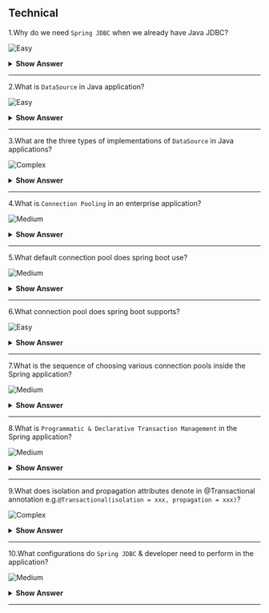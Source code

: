 ## Technical

1.Why do we need `Spring JDBC` when we already have Java JDBC?

![Easy](https://raw.githubusercontent.com/revaturelabs/interviewquestions/aef8eff919a3b083089641381ed9a9101ed21fba/ComplexityTags/simple%20(2).svg)

<details markdown="1"> <summary> <b> Show Answer </b> </summary>

<blockquote markdown="1"> 
    
- `JDBC` is the core API to connect your java application with any database vendor.
- When we use Java `JDBC` there are multiple configuration steps, starting from loading the river to closing the DB connection developer has to manage.
- When we use the `Spring JDBC` module under the Spring framework, it takes care of all low-level common `JDBC` operations and allows the developer to focus only on business logic.
</blockquote> 

</details>

---

2.What is `DataSource` in Java application?

![Easy](https://raw.githubusercontent.com/revaturelabs/interviewquestions/aef8eff919a3b083089641381ed9a9101ed21fba/ComplexityTags/simple%20(2).svg)

<details markdown="1"> <summary> <b> Show Answer </b> </summary>

<blockquote markdown="1"> 
    
- `DataSource` is a factory for connections to the physical data source.
- In enterprise applications, the `DataSource` object is the preferred means of getting a connection to your database.
  
</blockquote> 

</details>

---

3.What are the three types of implementations of `DataSource` in Java applications?

![Complex](https://github.com/revaturelabs/interviewquestions/blob/dev/ComplexityTags/Complex%20(2).svg)

<details markdown="1"> <summary> <b> Show Answer </b> </summary>

<blockquote markdown="1"> 
    
- The `DataSource` interface is implemented by a driver vendor.There are three types of implementations:
    - `Basic implementation` - produces a standard Connection object
    - `Connection pooling implementation` -- produces a Connection object that will automatically participate in connection pooling.
    - `Distributed transaction implementation` -- produces a Connection object that may be used for distributed transactions and almost always participates in connection pooling.

</blockquote> 

</details>

---
4.What is `Connection Pooling` in an enterprise application?

![Medium](https://raw.githubusercontent.com/revaturelabs/interviewquestions/aef8eff919a3b083089641381ed9a9101ed21fba/ComplexityTags/Medium%20(2).svg)

<details markdown="1"> <summary> <b> Show Answer </b> </summary>

<blockquote markdown="1"> 
    
- `Connection pooling` is a technique of creating and managing a pool of connections that are reused rather than created each time a connection is requested.
- `Connection pooling` can greatly increase the performance of your Java application, while reducing overall resource usage.
-  Connection pool is a memory cache of database connections which is maintained by a connection pooling provider as a layer on top of any standard JDBC driver.

</blockquote> 

</details>

---
5.What default connection pool does spring boot use?

![Medium](https://raw.githubusercontent.com/revaturelabs/interviewquestions/aef8eff919a3b083089641381ed9a9101ed21fba/ComplexityTags/Medium%20(2).svg)

<details markdown="1"> <summary> <b> Show Answer </b> </summary>

<blockquote markdown="1"> 
    
- `Spring Boot` uses `HikariCP` as the default connection pool.
- `HikariCP` has great performance and concurrency.

</blockquote> 

</details>

---

6.What connection pool does spring boot supports?

![Easy](https://raw.githubusercontent.com/revaturelabs/interviewquestions/aef8eff919a3b083089641381ed9a9101ed21fba/ComplexityTags/simple%20(2).svg)

<details markdown="1"> <summary> <b> Show Answer </b> </summary>

<blockquote markdown="1"> 
    
- Spring Boot supports various popular connection pool providers as listed below:
    - `HikariCP`
    - `Tomcat pooling Datasource`
    - `Commons DBCP2`
    - `Oracle UCP & OracleDataSource`
    - `Spring Framework’s SimpleDriverDataSource`
    - `H2 JdbcDataSource`
    - `PostgreSQL PGSimpleDataSource`
    - `C3P0`

</blockquote> 

</details>

---
7.What is the sequence of choosing various connection pools inside the Spring application?

![Medium](https://raw.githubusercontent.com/revaturelabs/interviewquestions/aef8eff919a3b083089641381ed9a9101ed21fba/ComplexityTags/Medium%20(2).svg)

<details markdown="1"> <summary> <b> Show Answer </b> </summary>

<blockquote markdown="1"> 
    
- Spring Boot uses the following algorithm for choosing a specific implementation:
    - If HikariCP is available, Spring always chooses it.
    - Otherwise, if the Tomcat pooling DataSource is available, Spring will use it.
    - Otherwise, if Commons `DBCP2` is available, Spring will use that.
- If none of `HikariCP`, `Tomcat`, and `DBCP2` are available and if `Oracle UCP` is available, Spring will use it.

</blockquote> 

</details>

---
8.What is `Programmatic & Declarative Transaction Management` in the Spring application?

![Medium](https://raw.githubusercontent.com/revaturelabs/interviewquestions/aef8eff919a3b083089641381ed9a9101ed21fba/ComplexityTags/Medium%20(2).svg)

<details markdown="1"> <summary> <b> Show Answer </b> </summary>

<blockquote markdown="1"> 
    
- Spring provides both `Programmatic` and `Declarative` transaction management.
- In Programmatic Transaction management we have transaction management code surrounding our business code.
- It gives extreme flexibility but is difficult to maintain.
- Whereas in Declarative Transaction management we separate the transaction management code from the business code.
- We can configure Declarative Transaction management using both annotations and XML-based configuration.
- Most Spring Framework users choose declarative transaction management as this option has the least impact on application code.
- To summarize, Programmatic Transaction management is more flexible during development time but less flexible during application life.whereas Declarative Transaction management is less flexible during development time but more flexible during the application life

 </blockquote> 

</details>

---
9.What does isolation and propagation attributes denote in @Transactional annotation e.g.`@Transactional(isolation = xxx, propagation = xxx)`?

![Complex](https://github.com/revaturelabs/interviewquestions/blob/dev/ComplexityTags/Complex%20(2).svg)

<details markdown="1"> <summary> <b> Show Answer </b> </summary>

<blockquote markdown="1"> 
    
- While using Declarative Transaction management we can provide isolation & propagation attributes which serve below purpose:
    - `Isolation`: The degree to which this transaction is isolated from the work of other transactions.For example, can this transaction see uncommitted writes from other transactions?
    - `Propagation`: Typically, all code within a transaction scope runs in that transaction.However, you can specify the behaviour if a transactional method is run when a transaction context already exists.For example, code can continue running in the existing transaction (the common case), or the existing transaction can be suspended, and a new transaction created.

</blockquote> 

</details>

---
10.What configurations do `Spring JDBC` & developer need to perform in the application?

![Medium](https://raw.githubusercontent.com/revaturelabs/interviewquestions/aef8eff919a3b083089641381ed9a9101ed21fba/ComplexityTags/Medium%20(2).svg)

<details markdown="1"> <summary> <b> Show Answer </b> </summary>

<blockquote markdown="1"> 
    
- The table shows which actions Spring takes care of and which are developers’ responsibilities.
  
| **Steps** | **Action**                                               | **Spring** | **Developer** |
| --------- | -------------------------------------------------------- | ---------- | ------------- |
| 1         | Define connection parameters.                           |            | X             |
| 2         | Open the connection.                                    | X          |               |
| 3         | Specify the SQL statement.                              |            | X             |
| 4         | Declare parameters and provide parameter values          |            | X             |
| 5         | Prepare and run the statement.                          | X          |               |
| 6         | Set up the loop to iterate through the results (if any).| X          |               |
| 7         | Do the work for each iteration.                         |            | X             |
| 8         | Process any exception.                                  | X          |               |
| 9         | Handle transactions.                                    | X          |               |
| 10        | Close the connection, the statement, and the result set.| X          |               |

</blockquote> 

</details>

---

